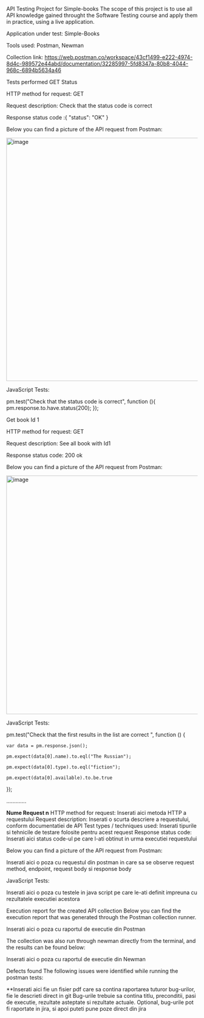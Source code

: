 API Testing Project for Simple-books
The scope of this project is to use all API knowledge gained throught the Software Testing course and apply them in practice, using a live application.

Application under test: Simple-Books

Tools used: Postman, Newman

Collection link: https://web.postman.co/workspace/43cf1499-e222-4974-8d4c-989572e44abd/documentation/32285997-5fd8347a-80b8-4044-968c-6894b5634a46


Tests performed
GET Status

HTTP method for request: GET

Request description: Check that the status code is correct

Response status code
:{
    "status": "OK"
}

Below you can find a picture of the API request from Postman:

<img width="638" alt="image" src="https://github.com/DianaBencea/API_Testing_Project_For_Simplebooks/assets/151565785/0a505d4b-15be-4b42-a048-5fad2079448d">


JavaScript Tests:

 
pm.test("Check that the status code is correct", function (){
pm.response.to.have.status(200);
});




Get book Id 1

HTTP method for request: GET

Request description: See all book with Id1

Response status code: 200 ok

Below you can find a picture of the API request from Postman:

<img width="626" alt="image" src="https://github.com/DianaBencea/API_Testing_Project_For_Simplebooks/assets/151565785/8db7252d-5a30-4036-bbe5-d007228c2086">



JavaScript Tests:

pm.test("Check that the first results in the list are correct ", function () {
  
    var data = pm.response.json();
 
    pm.expect(data[0].name).to.eql("The Russian");
  
    pm.expect(data[0].type).to.eql("fiction");
   
    pm.expect(data[0].available).to.be.true
});

.............

**Nume Request n**
HTTP method for request: Inserati aici metoda HTTP a requestului
Request description: Inserati o scurta descriere a requestului, conform documentatiei de API
Test types / techniques used: Inserati tipurile si tehnicile de testare folosite pentru acest request
Response status code: Inserati aici status code-ul pe care l-ati obtinut in urma executiei requestului

Below you can find a picture of the API request from Postman:

Inserati aici o poza cu requestul din postman in care sa se observe request method, endpoint, request body si response body

JavaScript Tests:

Inserati aici o poza cu testele in java script pe care le-ati definit impreuna cu rezultatele executiei acestora

Execution report for the created API collection
Below you can find the execution report that was generated through the Postman collection runner.

Inserati aici o poza cu raportul de executie din Postman

The collection was also run through newman directly from the terminal, and the results can be found below:

Inserati aici o poza cu raportul de executie din Newman

Defects found
The following issues were identified while running the postman tests:

**Inserati aici fie un fisier pdf care sa contina raportarea tuturor bug-urilor, fie le descrieti direct in git Bug-urile trebuie sa contina titlu, preconditii, pasi de executie, rezultate asteptate si rezultate actuale. Optional, bug-urile pot fi raportate in jira, si apoi puteti pune poze direct din jira
